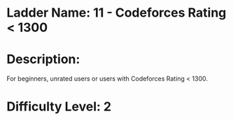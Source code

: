 # Ladder Name: 11 - Codeforces Rating < 1300

# Description:
For beginners, unrated users or users with Codeforces Rating < 1300.

# Difficulty Level: 2
